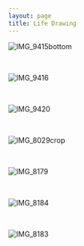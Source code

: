 ```yaml
---
layout: page
title: Life Drawing
---
```

![IMG_9415bottom](https://github.com/patchschloss/patchschloss.github.io/assets/14957489/b3f564b6-0e29-4c0c-ba58-c58ff67494cb)
 <p>&nbsp;</p>

![IMG_9416](https://github.com/patchschloss/patchschloss.github.io/assets/14957489/75cfa644-4f0d-4e8b-8e0b-20b8fa76cefe)
<p>&nbsp;</p>

![IMG_9420](https://github.com/patchschloss/patchschloss.github.io/assets/14957489/39ef0539-519a-41c0-bc99-5bbfe7653d45)
<p>&nbsp;</p>

![IMG_8029crop](https://github.com/patchschloss/patchschloss.github.io/assets/14957489/bd150d47-90ee-4a9f-88f9-cbf226d325cc)
<p>&nbsp;</p>

![IMG_8179](https://github.com/patchschloss/patchschloss.github.io/assets/14957489/02eb7cb3-c5db-478c-8940-7a18cb91d9fe)
<p>&nbsp;</p>

![IMG_8184](https://github.com/patchschloss/patchschloss.github.io/assets/14957489/b87e1cc4-d89a-4415-8dc1-01451748da5a)
<p>&nbsp;</p>

![IMG_8183](https://github.com/patchschloss/patchschloss.github.io/assets/14957489/f9c2f877-833f-4403-b340-7067026d27ae)
